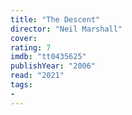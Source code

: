 ```yaml
---
title: "The Descent"
director: "Neil Marshall"
cover: 
rating: 7
imdb: "tt0435625"
publishYear: "2006"
read: "2021"
tags:
- 
---
```


